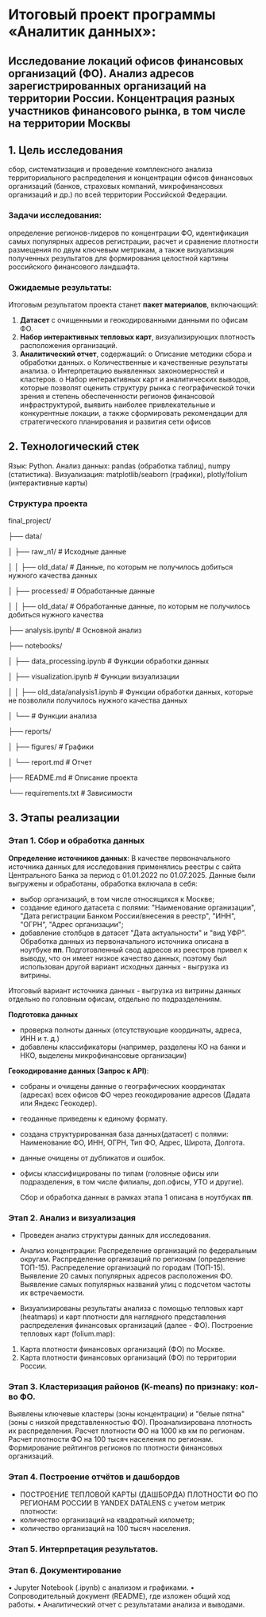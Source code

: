 # Итоговый проект программы «Аналитик данных»:
## Исследование локаций офисов финансовых организаций (ФО). Анализ адресов зарегистрированных организаций на территории России. Концентрация разных участников финансового рынка, в том числе на территории Москвы

## 1. Цель исследования  
сбор, систематизация и проведение комплексного анализа территориального распределения и концентрации офисов финансовых организаций (банков, страховых компаний, микрофинансовых организаций и др.) по всей территории Российской Федерации. 

### Задачи исследования: 
определение регионов-лидеров по концентрации ФО, идентификация самых популярных адресов регистрации, расчет и сравнение плотности размещения по двум ключевым метрикам, а также визуализация полученных результатов для формирования целостной картины российского финансового ландшафта.

### Ожидаемые результаты:

Итоговым результатом проекта станет __пакет материалов__, включающий:
1.	__Датасет__ с очищенными и геокодированными данными по офисам ФО.
2.	__Набор интерактивных тепловых карт__, визуализирующих плотность расположения организаций.
3.	__Аналитический отчет__, содержащий:
o	Описание методики сбора и обработки данных.
o	Количественные и качественные результаты анализа.
o	Интерпретацию выявленных закономерностей и кластеров.
o	Набор интерактивных карт и аналитических выводов, которые позволят оценить структуру рынка с географической точки зрения и степень обеспеченности регионов финансовой инфраструктурой, выявить наиболее привлекательные и конкурентные локации, а также сформировать рекомендации для стратегического планирования и развития сети офисов

## 2. Технологический стек
Язык: Python.
Анализ данных:
pandas (обработка таблиц), numpy (статистика).
Визуализация:
matplotlib/seaborn (графики), plotly/folium (интерактивные карты)


### Структура проекта


final_project/

├── data/                     

│   ├── raw_n1/               # Исходные данные

│   │   ├── old_data/         # Данные, по которым не получилось добиться нужного качества данных

│   ├── processed/            # Обработанные данные

│   │   ├── old_data/         # Обработанные данные, по которым не получилось добиться нужного качества 

├── analysis.ipynb/           # Основной анализ

├── notebooks/

│   ├── data_processing.ipynb    # Функции обработки данных

│   ├── visualization.ipynb      # Функции визуализации

│   │   ├── old_data/analysis1.ipynb   # Функции обработки данных, которые не позволили получилось нужного качества данных

│   └──            # Функции анализа

├── reports/

│   ├── figures/              # Графики

│   └── report.md             # Отчет

├── README.md                 # Описание проекта

└── requirements.txt          # Зависимости


## 3. Этапы реализации

### Этап 1. Сбор и обработка данных
   
__Определение источников данных__:
В качестве первоначального источника данных для исследования применялись реестры с сайта Центрального Банка за период с 01.01.2022 по 01.07.2025.
Данные были выгружены и обработаны, обработка включала в себя:
- выбор организаций, в том числе относящихся к Москве;
- создание единого датасета с полями: "Наименование организации", "Дата регистрации Банком России/внесения в реестр", "ИНН", "ОГРН", "Адрес организации";
- добавление столбцов в датасет "Дата актуальности" и "вид УФР".
  Обработка данных из первоначального источника описана в ноутбуке __пп__.
Подготовленный свод адресов из реестров привел к выводу, что он имеет низкое качество данных, поэтому был использован другой вариант исходных данных - выгрузка из витрины.

Итоговый вариант источника данных - выгрузка из витрины данных отдельно по головным офисам, отдельно по подразделениям.

__Подготовка данных__
- проверка полноты данных (отсутствующие координаты, адреса, ИНН и т. д.)
- добавлены классификаторы (например, разделены КО на банки и НКО, выделены микрофинансовые организации)
  
__Геокодирование данных (Запрос к API)__:
- собраны и очищены данные о географических координатах (адресах) всех офисов ФО через геокодирование адресов (Дадата или Яндекс Геокодер).
- геоданные приведены к единому формату.
- создана структурированная база данных(датасет) с полями: Наименование ФО, ИНН, ОГРН, Тип ФО, Адрес, Широта, Долгота.
- данные очищены от дубликатов и ошибок.
- офисы классифицированы по типам (головные офисы или подразделения, в том числе филиалы, доп.офисы, УТО и другие).

  Сбор и обработка данных в рамках этапа 1 описана в ноутбуках __пп__. 

### Этап 2. Анализ и визуализация

-	Проведен анализ структуры данных для исследования.

-	Анализ концентрации:
Распределение организаций по федеральным округам.
Распределение организаций по регионам (определение ТОП-15).
Распределение организаций по городам (ТОП-15).
Выявление 20 самых популярных адресов расположения ФО.
Выявление самых популярных названий улиц с подсчетом частоты их встречаемости.

- Визуализированы результаты анализа с помощью тепловых карт (heatmaps) и карт плотности для наглядного представления распределения финансовых организаций (далее - ФО).
  Построение тепловых карт (folium.map):
1. Карта плотности финансовых организаций (ФО) по Москве.
2. Карта плотности финансовых организаций (ФО) по территории России.
   
### Этап 3. Кластеризация районов (K-means) по признаку: кол-во ФО.
Выявлены ключевые кластеры (зоны концентрации) и "белые пятна" (зоны с низкой представленностью ФО).
Проанализирована плотность их распределения.
Расчет плотности ФО на 1000 кв км по регионам.
Расчет плотности ФО на 100 тысяч населения по регионам.
Формирование рейтингов регионов по плотности финансовых организаций.
  
### Этап 4. Построение отчётов и дашбордов
-	ПОСТРОЕНИЕ ТЕПЛОВОЙ КАРТЫ (ДАШБОРДА) ПЛОТНОСТИ ФО ПО РЕГИОНАМ РОССИИ В YANDEX DATALENS с учетом метрик плотности:
- количество организаций на квадратный километр;
- количество организаций на 100 тысяч населения.


### Этап 5. Интерпретация результатов.



### Этап 6. Документирование
•	Jupyter Notebook (.ipynb) с анализом и графиками.
•	Сопроводительный документ (README), где изложен общий ход работы.
•	Аналитический отчет с результатами анализа и выводами.

